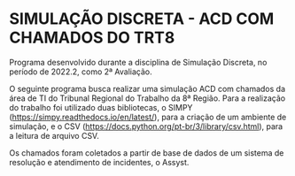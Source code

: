 # SIMULAÇÃO DISCRETA - ACD COM CHAMADOS DO TRT8 
Programa desenvolvido durante a disciplina de Simulação Discreta, no período de 2022.2, como 2ª Avaliação.

O seguinte programa busca realizar uma simulação ACD com chamados da área de TI do Tribunal Regional do Trabalho da 8ª Região. Para a realização do trabalho foi utilizado duas bibliotecas, o SIMPY (https://simpy.readthedocs.io/en/latest/), para a criação de um ambiente de simulação, e o CSV (https://docs.python.org/pt-br/3/library/csv.html), para a leitura de arquivo CSV.

Os chamados foram coletados a partir de base de dados de um sistema de resolução e atendimento de incidentes, o Assyst.
